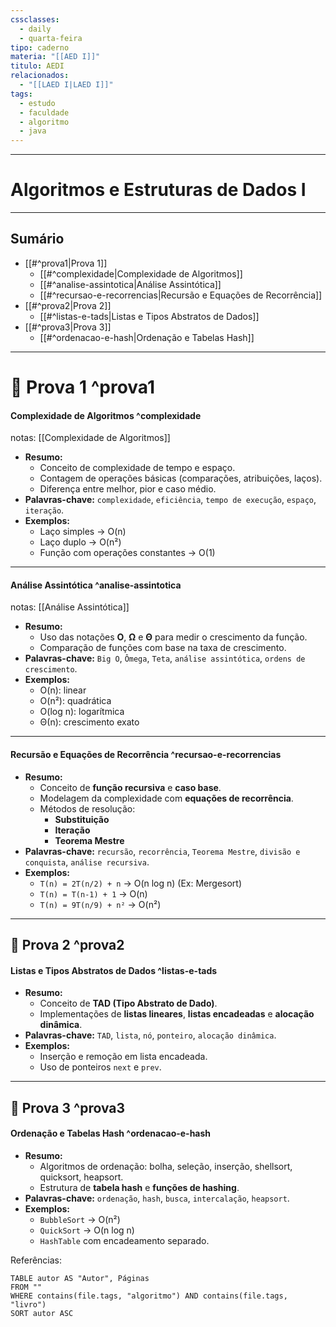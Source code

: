 ```yaml
---
cssclasses:
  - daily
  - quarta-feira
tipo: caderno
materia: "[[AED I]]"
titulo: AEDI
relacionados:
  - "[[LAED I|LAED I]]"
tags:
  - estudo
  - faculdade
  - algoritmo
  - java
---
```

---
# Algoritmos e Estruturas de Dados I

---

## Sumário

- [[#^prova1|Prova 1]]
  - [[#^complexidade|Complexidade de Algoritmos]]
  - [[#^analise-assintotica|Análise Assintótica]]
  - [[#^recursao-e-recorrencias|Recursão e Equações de Recorrência]]
- [[#^prova2|Prova 2]]
  - [[#^listas-e-tads|Listas e Tipos Abstratos de Dados]]
- [[#^prova3|Prova 3]]
  - [[#^ordenacao-e-hash|Ordenação e Tabelas Hash]]

---

#  Prova 1 ^prova1

#### Complexidade de Algoritmos ^complexidade

notas: [[Complexidade de Algoritmos]]
- **Resumo:**  
  - Conceito de complexidade de tempo e espaço.  
  - Contagem de operações básicas (comparações, atribuições, laços).  
  - Diferença entre melhor, pior e caso médio.  
- **Palavras-chave:** `complexidade`, `eficiência`, `tempo de execução`, `espaço`, `iteração`.  
- **Exemplos:**  
  - Laço simples → O(n)  
  - Laço duplo → O(n²)  
  - Função com operações constantes → O(1)

---

#### Análise Assintótica ^analise-assintotica

notas: [[Análise Assintótica]]
- **Resumo:**  
  - Uso das notações **O**, **Ω** e **Θ** para medir o crescimento da função.  
  - Comparação de funções com base na taxa de crescimento.  
- **Palavras-chave:** `Big O`, `Ômega`, `Teta`, `análise assintótica`, `ordens de crescimento`.  
- **Exemplos:**  
  - O(n): linear  
  - O(n²): quadrática  
  - O(log n): logarítmica  
  - Θ(n): crescimento exato  

---

#### Recursão e Equações de Recorrência ^recursao-e-recorrencias
- **Resumo:**  
  - Conceito de **função recursiva** e **caso base**.  
  - Modelagem da complexidade com **equações de recorrência**.  
  - Métodos de resolução:
    - **Substituição**
    - **Iteração**
    - **Teorema Mestre**
- **Palavras-chave:** `recursão`, `recorrência`, `Teorema Mestre`, `divisão e conquista`, `análise recursiva`.  
- **Exemplos:**  
  - `T(n) = 2T(n/2) + n` → O(n log n) (Ex: Mergesort)  
  - `T(n) = T(n-1) + 1` → O(n)  
  - `T(n) = 9T(n/9) + n²` → O(n²)

---

##  Prova 2 ^prova2

#### Listas e Tipos Abstratos de Dados ^listas-e-tads
- **Resumo:**  
  - Conceito de **TAD (Tipo Abstrato de Dado)**.  
  - Implementações de **listas lineares**, **listas encadeadas** e **alocação dinâmica**.  
- **Palavras-chave:** `TAD`, `lista`, `nó`, `ponteiro`, `alocação dinâmica`.  
- **Exemplos:**  
  - Inserção e remoção em lista encadeada.  
  - Uso de ponteiros `next` e `prev`.

---

##  Prova 3 ^prova3

#### Ordenação e Tabelas Hash ^ordenacao-e-hash
- **Resumo:**  
  - Algoritmos de ordenação: bolha, seleção, inserção, shellsort, quicksort, heapsort.  
  - Estrutura de **tabela hash** e **funções de hashing**.  
- **Palavras-chave:** `ordenação`, `hash`, `busca`, `intercalação`, `heapsort`.  
- **Exemplos:**  
  - `BubbleSort` → O(n²)  
  - `QuickSort` → O(n log n)  
  - `HashTable` com encadeamento separado.


Referências:
```dataview
TABLE autor AS "Autor", Páginas
FROM ""
WHERE contains(file.tags, "algoritmo") AND contains(file.tags, "livro")
SORT autor ASC
```

